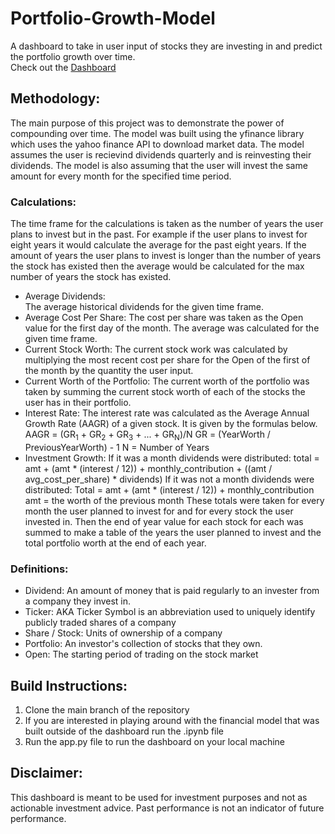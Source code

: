 # Portfolio-Growth-Model
A dashboard to take in user input of stocks they are investing in and predict the portfolio growth over time.  
Check out the [Dashboard](https://portfolio-growth-model.herokuapp.com/)  

## Methodology:  
The main purpose of this project was to demonstrate the power of compounding over time.  The model was built using the yfinance library which uses the yahoo finance API to download market data. The model assumes the user is recievind dividends quarterly and is reinvesting their dividends. The model is also assuming that the user will invest the same amount for every month for the specified time period.  

### Calculations:  
The time frame for the calculations is taken as the number of years the user plans to invest but in the past. For example if the user plans to invest for eight years it would calculate the average for the past eight years. If the amount of years the user plans to invest is longer than the number of years the stock has existed then the average would be calculated for the max number of years the stock has existed.
- Average Dividends:  
    The average historical dividends for the given time frame. 
- Average Cost Per Share: 
    The cost per share was taken as the Open value for the first day of the month. The average was calculated for the given time frame. 
- Current Stock Worth:
    The current stock work was calculated by multiplying the most recent cost per share for the Open of the first of the month by the quantity the user input. 
- Current Worth of the Portfolio:
    The current worth of the portfolio was taken by summing the current stock worth of each of the stocks the user has in their portfolio. 
- Interest Rate:
    The interest rate was calculated as the Average Annual Growth Rate (AAGR) of a given stock. It is given by the formulas below.  
    AAGR = (GR<sub>1</sub> + GR<sub>2</sub> + GR<sub>3</sub> + ... + GR<sub>N</sub>)/N
    GR = (YearWorth / PreviousYearWorth) - 1
    N = Number of Years
- Investment Growth:
    If it was a month dividends were distributed:
    total = amt + (amt * (interest / 12)) + monthly_contribution + ((amt / avg_cost_per_share) * dividends)
    If it was not a month dividends were distributed:
    Total = amt + (amt * (interest / 12)) + monthly_contribution
    amt = the worth of the previous month
    These totals were taken for every month the user planned to invest for and for every stock the user invested in. Then the end of year value for each stock for each     was summed to make a table of the years the user planned to invest and the total portfolio worth at the end of each year. 
    
### Definitions:  
- Dividend: An amount of money that is paid regularly to an invester from a company they invest in. 
- Ticker: AKA Ticker Symbol is an abbreviation used to uniquely identify publicly traded shares of a company
- Share / Stock: Units of ownership of a company
- Portfolio: An investor's collection of stocks that they own.
- Open: The starting period of trading on the stock market

## Build Instructions:  
1. Clone the main branch of the repository
2. If you are interested in playing around with the financial model that was built outside of the dashboard run the .ipynb file
3. Run the app.py file to run the dashboard on your local machine  

## Disclaimer:
This dashboard is meant to be used for investment purposes and not as actionable investment advice. Past performance is not an indicator of future performance.  
